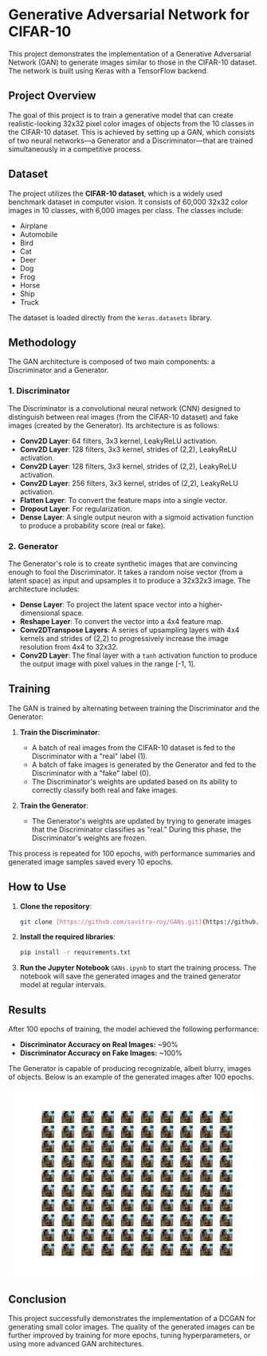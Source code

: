 # Generative Adversarial Network for CIFAR-10

This project demonstrates the implementation of a Generative Adversarial Network (GAN) to generate images similar to those in the CIFAR-10 dataset. The network is built using Keras with a TensorFlow backend.

## Project Overview

The goal of this project is to train a generative model that can create realistic-looking 32x32 pixel color images of objects from the 10 classes in the CIFAR-10 dataset. This is achieved by setting up a GAN, which consists of two neural networks—a Generator and a Discriminator—that are trained simultaneously in a competitive process.

## Dataset

The project utilizes the **CIFAR-10 dataset**, which is a widely used benchmark dataset in computer vision. It consists of 60,000 32x32 color images in 10 classes, with 6,000 images per class. The classes include:

-   Airplane
-   Automobile
-   Bird
-   Cat
-   Deer
-   Dog
-   Frog
-   Horse
-   Ship
-   Truck

The dataset is loaded directly from the `keras.datasets` library.

## Methodology

The GAN architecture is composed of two main components: a Discriminator and a Generator.

### 1. Discriminator

The Discriminator is a convolutional neural network (CNN) designed to distinguish between real images (from the CIFAR-10 dataset) and fake images (created by the Generator). Its architecture is as follows:

-   **Conv2D Layer**: 64 filters, 3x3 kernel, LeakyReLU activation.
-   **Conv2D Layer**: 128 filters, 3x3 kernel, strides of (2,2), LeakyReLU activation.
-   **Conv2D Layer**: 128 filters, 3x3 kernel, strides of (2,2), LeakyReLU activation.
-   **Conv2D Layer**: 256 filters, 3x3 kernel, strides of (2,2), LeakyReLU activation.
-   **Flatten Layer**: To convert the feature maps into a single vector.
-   **Dropout Layer**: For regularization.
-   **Dense Layer**: A single output neuron with a sigmoid activation function to produce a probability score (real or fake).

### 2. Generator

The Generator's role is to create synthetic images that are convincing enough to fool the Discriminator. It takes a random noise vector (from a latent space) as input and upsamples it to produce a 32x32x3 image. The architecture includes:

-   **Dense Layer**: To project the latent space vector into a higher-dimensional space.
-   **Reshape Layer**: To convert the vector into a 4x4 feature map.
-   **Conv2DTranspose Layers**: A series of upsampling layers with 4x4 kernels and strides of (2,2) to progressively increase the image resolution from 4x4 to 32x32.
-   **Conv2D Layer**: The final layer with a `tanh` activation function to produce the output image with pixel values in the range [-1, 1].

## Training

The GAN is trained by alternating between training the Discriminator and the Generator:

1.  **Train the Discriminator**:
    -   A batch of real images from the CIFAR-10 dataset is fed to the Discriminator with a "real" label (1).
    -   A batch of fake images is generated by the Generator and fed to the Discriminator with a "fake" label (0).
    -   The Discriminator's weights are updated based on its ability to correctly classify both real and fake images.

2.  **Train the Generator**:
    -   The Generator's weights are updated by trying to generate images that the Discriminator classifies as "real." During this phase, the Discriminator's weights are frozen.

This process is repeated for 100 epochs, with performance summaries and generated image samples saved every 10 epochs.

## How to Use

1.  **Clone the repository**:
    ```bash
    git clone [https://github.com/savitra-roy/GANs.git](https://github.com/savitra-roy/GANs.git)
    ```
2.  **Install the required libraries**:
    ```bash
    pip install -r requirements.txt
    ```
3.  **Run the Jupyter Notebook** `GANs.ipynb` to start the training process. The notebook will save the generated images and the trained generator model at regular intervals.

## Results

After 100 epochs of training, the model achieved the following performance:

-   **Discriminator Accuracy on Real Images:** ~90%
-   **Discriminator Accuracy on Fake Images:** ~100%

The Generator is capable of producing recognizable, albeit blurry, images of objects. Below is an example of the generated images after 100 epochs.

![Generated Images at Epoch 100](https://raw.githubusercontent.com/savitra-roy/GANs/main/generated_plot_e100.png)

## Conclusion

This project successfully demonstrates the implementation of a DCGAN for generating small color images. The quality of the generated images can be further improved by training for more epochs, tuning hyperparameters, or using more advanced GAN architectures.
